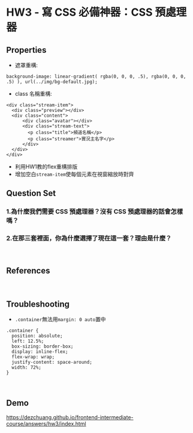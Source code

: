 
# HW3 - 寫 CSS 必備神器：CSS 預處理器

## Properties
* 遮罩重構:

```
background-image: linear-gradient( rgba(0, 0, 0, .5), rgba(0, 0, 0, .5) ), url(../img/bg-default.jpg);
```

* class 名稱重構:

```
<div class="stream-item">
  <div class="preview"></div>
  <div class="content">
      <div class="avatar"></div>
      <div class="stream-text">
        <p class="title">頻道名稱</p>
        <p class="streamer">實況主名字</p>
      </div>
  </div>
</div>
```

* 利用HW1教的flex重構排版
* 增加空白`stream-item`使每個元素在視窗縮放時對齊


## Question Set

### 1.為什麼我們需要 CSS 預處理器？沒有 CSS 預處理器的話會怎樣嗎？
### 2.在那三套裡面，你為什麼選擇了現在這一套？理由是什麼？

<br>

## References

<br>

## Troubleshooting
* `.container`無法用`margin: 0 auto`置中

```
.container {
  position: absolute;
  left: 12.5%;
  box-sizing: border-box;
  display: inline-flex;
  flex-wrap: wrap;
  justify-content: space-around;
  width: 72%;
}
```


<br>

## Demo
https://dezchuang.github.io/frontend-intermediate-course/answers/hw3/index.html
